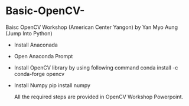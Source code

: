 # Basic-OpenCV-
Baisc OpenCV Workshop (American Center Yangon) 
by Yan Myo Aung (Jump Into Python)


- Install Anaconada 
- Open Anaconda Prompt
- Install OpenCV library by using following command
    conda install -c conda-forge opencv
- Install Numpy 
    pip install numpy
  
  All the required steps are provided in OpenCV Workshop Powerpoint.


  
  
